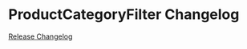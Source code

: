 # ProductCategoryFilter Changelog

[Release Changelog](https://github.com/spryker/ProductCategoryFilter/releases)
